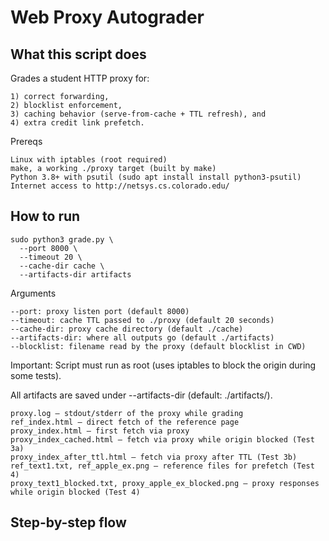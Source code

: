# Web Proxy Autograder

## What this script does
Grades a student HTTP proxy for:
```
1) correct forwarding,
2) blocklist enforcement,
3) caching behavior (serve-from-cache + TTL refresh), and
4) extra credit link prefetch.
```
Prereqs
```
Linux with iptables (root required)
make, a working ./proxy target (built by make)
Python 3.8+ with psutil (sudo apt install install python3-psutil)
Internet access to http://netsys.cs.colorado.edu/
```
## How to run
```
sudo python3 grade.py \
  --port 8000 \
  --timeout 20 \
  --cache-dir cache \
  --artifacts-dir artifacts
```
Arguments
```
--port: proxy listen port (default 8000)
--timeout: cache TTL passed to ./proxy (default 20 seconds)
--cache-dir: proxy cache directory (default ./cache)
--artifacts-dir: where all outputs go (default ./artifacts)
--blocklist: filename read by the proxy (default blocklist in CWD)
```
Important: Script must run as root (uses iptables to block the origin during some tests).

All artifacts are saved under --artifacts-dir (default: ./artifacts/).  
```
proxy.log – stdout/stderr of the proxy while grading
ref_index.html – direct fetch of the reference page
proxy_index.html – first fetch via proxy
proxy_index_cached.html – fetch via proxy while origin blocked (Test 3a)
proxy_index_after_ttl.html – fetch via proxy after TTL (Test 3b)
ref_text1.txt, ref_apple_ex.png – reference files for prefetch (Test 4)
proxy_text1_blocked.txt, proxy_apple_ex_blocked.png – proxy responses while origin blocked (Test 4)
```

## Step-by-step flow
